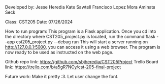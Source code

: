 Developed by:
Jesse Heredia
Kate Sawtell
Francisco Lopez Mora
Aminata Seck

Class: CST205
Date: 07/26/2024

How to run program: This program is a Flask application. Once you cd into the directory where CST205_project.py is located, run
                    the command flask --app cst205_project.py --debug run
                    This will start a server running on http://127.0.0.1:5000, you can access it using a web browser.
                    The program is now ready to be used as instructed on the web page.

Github repo link: https://github.com/sbjheredia/CST205Project
Trello Board link: https://trello.com/b/a5gR7NCy/cst-205-final-project

Future work: Make it pretty :3. Let user change the font.
